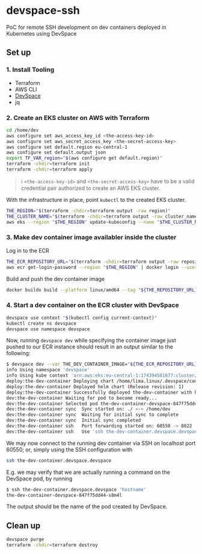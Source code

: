 # devspace-ssh
PoC for remote SSH development on dev containers deployed in Kubernetes using DevSpace

## Set up

### 1. Install Tooling 

* Terraform
* AWS CLI 
* [DevSpace](https://devspace.sh/) 
* jq 

### 2. Create an EKS cluster on AWS with Terraform

```bash
cd /home/dev
aws configure set aws_access_key_id <the-access-key-id>
aws configure set aws_secret_access_key <the-secret-access-key>
aws configure set default.region eu-central-1
aws configure set default.output json
export TF_VAR_region="$(aws configure get default.region)"
terraform -chdir=terraform init
terraform -chdir=terraform apply 
```

> :information_source: `<the-access-key-id>` and `<the-secret-access-key>` have to be a valid credential pair authorized to create an AWS EKS cluster.

With the infrastructure in place, point `kubectl` to the created EKS cluster.
```bash
THE_REGION="$(terraform -chdir=terraform output -raw region)"
THE_CLUSTER_NAME="$(terraform -chdir=terraform output -raw cluster_name)"
aws eks --region "$THE_REGION" update-kubeconfig --name "$THE_CLUSTER_NAME"
```

### 3. Make dev container image availabler inside the cluster

Log in to the ECR
```bash
THE_ECR_REPOSITORY_URL="$(terraform -chdir=terraform output -raw repository_url)"
aws ecr get-login-password --region "$THE_REGION" | docker login --username AWS --password-stdin "$THE_ECR_REPOSITORY_URL"
```

Build and push the dev container image
```bash
docker buildx build --platform linux/amd64 --tag "${THE_REPOSITORY_URL}:latest" --file docker/devcontainer.Dockerfile --push .
```

### 4. Start a dev container on the ECR cluster with DevSpace

```bash
devspace use context "$(kubectl config current-context)"
kubectl create ns devspace
devspace use namespace devspace
```

Now, running `devspace dev` while specifying the container image just pushed to our ECR instance should result in an output similar to the following: 
```bash
$ devspace dev --var THE_DEV_CONTAINER_IMAGE="${THE_ECR_REPOSITORY_URL}:latest"
info Using namespace 'devspace'
info Using kube context 'arn:aws:eks:eu-central-1:174394581677:cluster/devspace-eks-QbUEJaxD'
deploy:the-dev-container Deploying chart /home/lima.linux/.devspace/component-chart/component-chart-0.9.1.tgz (the-dev-container) with helm...
deploy:the-dev-container Deployed helm chart (Release revision: 1)
deploy:the-dev-container Successfully deployed the-dev-container with helm
dev:the-dev-container Waiting for pod to become ready...
dev:the-dev-container Selected pod the-dev-container-devspace-847f75dd44-s8m4l
dev:the-dev-container sync  Sync started on: ./ <-> /home/dev
dev:the-dev-container sync  Waiting for initial sync to complete
dev:the-dev-container sync  Initial sync completed
dev:the-dev-container ssh   Port forwarding started on: 60550 -> 8022
dev:the-dev-container ssh   Use 'ssh the-dev-container.devspace.devspace' to connect via SSH
```

We may now connect to the running dev container via SSH on localhost port 60550; or, simply using the SSH configuration with
```bash
ssh the-dev-container.devspace.devspace
```
E.g. we may verify that we are actually running a command on the DevSpace pod, by running
```bash
$ ssh the-dev-container.devspace.devspace 'hostname'
the-dev-container-devspace-847f75dd44-s8m4l
```
The output should be the name of the pod created by DevSpace.

## Clean up

```bash
devspace purge
terraform -chdir=terraform destroy
```
